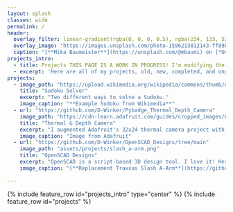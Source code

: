 ```yaml
---
layout: splash
classes: wide
permalink: /
header:
  overlay_filter: linear-gradient(rgba(0, 0, 0, 0.5), rgba(234, 133, 52, 0.5))
  overlay_image: "https://images.unsplash.com/photo-1596213812143-ff89bd9ddecd?ixlib=rb-4.0.3&ixid=MnwxMjA3fDB8MHxwaG90by1wYWdlfHx8fGVufDB8fHx8&auto=format&fit=crop&w=1450&q=80"
  caption: "[**Mika Baumeister**](https://unsplash.com/@mbaumi) on [*Unsplash*](https://unsplash.com)"
projects_intro:
  - title: Projects THIS PAGE IS A WORK IN PROGRESS! I'm modifying the CMU page into my own...
  - excerpt: 'Here are all of my projects, old, new, completed, and ongoing.'
projects:
  - image_path: "https://upload.wikimedia.org/wikipedia/commons/thumb/e/e0/Sudoku_Puzzle_by_L2G-20050714_standardized_layout.svg/1200px-Sudoku_Puzzle_by_L2G-20050714_standardized_layout.svg.png"
    title: "Sudoku Solver"
    excerpt: "Two different ways to solve a Sudoku."
    image_caption: "**Example Sudoku from Wikimedia**"
  - url: "https://github.com/D-Winker/Pybadge_Thermal_Depth_Camera"
    image_path: "https://cdn-learn.adafruit.com/guides/cropped_images/000/002/983/medium640/hero-printers-crop.jpg?1587498704"
    title: "Thermal & Depth Camera"
    excerpt: "I augmented Adafruit's 32x24 thermal camera project with an 8x8 depth sensor, and added a few features to the code - CSV recording, 2x and 4x interpolation, moving averaging, and more."
    image_caption: "Image from Adafruit" 
  - url: "https://github.com/D-Winker/OpenSCAD_Designs/tree/main"
    image_path: "assets/projects/slash_a-arm.png"
    title: "OpenSCAD Designs"
    excerpt: "OpenSCAD is a script-based 3D design tool. I love it! Here are some things I designed in OpenSCAD."
    image_caption: "[**Replacement Traxxas Slash A-Arm**](https://github.com/D-Winker/OpenSCAD_Designs/tree/main)" 

---
```


{% include feature_row id="projects_intro" type="center" %}
{% include feature_row id="projects" %}
